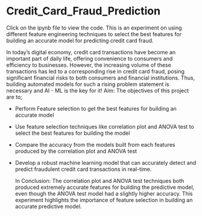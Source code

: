 # Credit_Card_Fraud_Prediction
Click on the ipynb file to view the code.
This is an experiment on using different feature engineering techniques to select the best features for building an accurate model for predicting credit card fraud.
 
 In today’s digital economy, credit card transactions have become an important part of daily life, offering convenience to consumers and efficiency to businesses. However, the increasing volume of these transactions has led to a corresponding rise in credit card fraud, posing significant financial risks to both consumers and financial institutions.
 Thus, building automated models for such a rising problem statement is necessary and AI - ML is the key for it!
 Aim: The objectives of this project are to;

 * Perform Feature selection to get the best features for building an accurate model
 * Use feature selection techniques like correlation plot and ANOVA test to select the best features for building the model
 * Compare the accuracy from the models built from each features produced by the correlation plot and ANOVA test
 * Develop a robust machine learning model that can accurately detect and predict fraudulent credit card transactions in real-time.

   In Conclusion:
   The correlation plot and ANOVA test techniques both produced extremely accurate features for building the predictive model, even though the ANOVA test model had a slightly higher
   accuracy. This experiment highlights the importance of feature selection in building an accurate predictive model.

